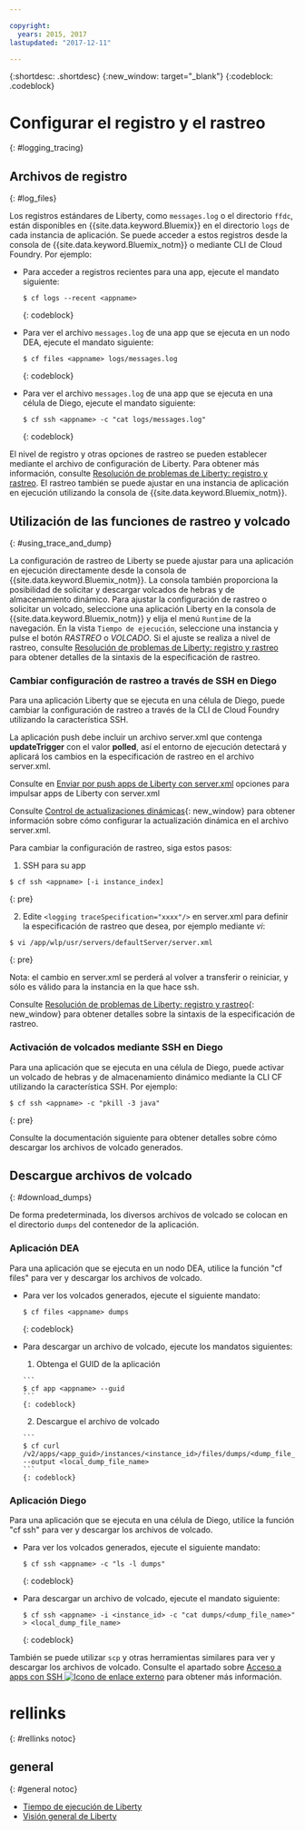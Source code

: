 ```yaml
---

copyright:
  years: 2015, 2017
lastupdated: "2017-12-11"

---
```


{:shortdesc: .shortdesc}
{:new_window: target="_blank"}
{:codeblock: .codeblock}

# Configurar el registro y el rastreo
{: #logging_tracing}

## Archivos de registro
{: #log_files}

Los registros estándares de Liberty, como `messages.log` o el directorio `ffdc`, están disponibles en {{site.data.keyword.Bluemix}} en el directorio `logs` de cada instancia de aplicación. Se puede acceder a estos registros desde la consola de {{site.data.keyword.Bluemix_notm}} o mediante CLI de Cloud Foundry. Por ejemplo:

* Para acceder a registros recientes para una app, ejecute el mandato siguiente:

  ```
  $ cf logs --recent <appname>
  ```
  {: codeblock}

* Para ver el archivo `messages.log` de una app que se ejecuta en un nodo DEA, ejecute el mandato siguiente:

  ```
  $ cf files <appname> logs/messages.log
  ```
  {: codeblock}

* Para ver el archivo `messages.log` de una app que se ejecuta en una célula de Diego, ejecute el mandato siguiente:

  ```
  $ cf ssh <appname> -c "cat logs/messages.log"
  ```
  {: codeblock}

El nivel de registro y otras opciones de rastreo se pueden establecer mediante el archivo de configuración de Liberty. Para obtener más información, consulte [Resolución de problemas de Liberty: registro y rastreo](http://www.ibm.com/support/knowledgecenter/SSEQTP_liberty/com.ibm.websphere.wlp.doc/ae/rwlp_logging.html). El rastreo también se puede ajustar en una instancia de aplicación en ejecución utilizando la consola de {{site.data.keyword.Bluemix_notm}}.

## Utilización de las funciones de rastreo y volcado
{: #using_trace_and_dump}

La configuración de rastreo de Liberty se puede ajustar para una aplicación en ejecución directamente desde la consola de {{site.data.keyword.Bluemix_notm}}. La consola también proporciona la posibilidad de solicitar y descargar volcados de hebras y de almacenamiento dinámico. Para ajustar la configuración de rastreo o solicitar un volcado, seleccione una aplicación Liberty en la consola de {{site.data.keyword.Bluemix_notm}} y elija el menú `Runtime` de la navegación. En la vista `Tiempo de ejecución`, seleccione una instancia y pulse el botón *RASTREO* o *VOLCADO*. Si el ajuste se realiza a nivel de rastreo, consulte [Resolución de problemas de Liberty: registro y rastreo](http://www.ibm.com/support/knowledgecenter/SSEQTP_liberty/com.ibm.websphere.wlp.doc/ae/rwlp_logging.html) para obtener detalles de la sintaxis de la especificación de rastreo.

### Cambiar configuración de rastreo a través de SSH en Diego

Para una aplicación Liberty que se ejecuta en una célula de Diego, puede cambiar la configuración de rastreo a través de la CLI de Cloud Foundry utilizando la característica SSH.

La aplicación push debe incluir un archivo server.xml que contenga **updateTrigger** con el valor **polled**, así el entorno de ejecución detectará y aplicará los cambios en la especificación de rastreo en el archivo server.xml.

Consulte en [Enviar por push apps de Liberty con server.xml](https://console.ng.bluemix.net/docs/runtimes/liberty/optionsForPushing.html#options_for_pushing) opciones para impulsar apps de Liberty con server.xml

Consulte [Control de actualizaciones dinámicas](https://www.ibm.com/support/knowledgecenter/SSEQTP_liberty/com.ibm.websphere.wlp.doc/ae/twlp_setup_dyn_upd.html){: new_window} para obtener información sobre cómo configurar la actualización dinámica en el archivo server.xml.

Para cambiar la configuración de rastreo, siga estos pasos:

1. SSH para su app

  ```
$ cf ssh <appname> [-i instance_index]
  ```
  {: pre}

2. Edite ```<logging traceSpecification="xxxx"/>``` en server.xml para definir la especificación de rastreo que desea, por ejemplo mediante *vi*:

  ```
$ vi /app/wlp/usr/servers/defaultServer/server.xml
  ```
  {: pre}

Nota: el cambio en server.xml se perderá al volver a transferir o reiniciar, y sólo es válido para la instancia en la que hace ssh.

Consulte [Resolución de problemas de Liberty: registro y rastreo](http://www.ibm.com/support/knowledgecenter/SSEQTP_liberty/com.ibm.websphere.wlp.doc/ae/rwlp_logging.html){: new_window} para obtener detalles sobre la sintaxis de la especificación de rastreo.

### Activación de volcados mediante SSH en Diego

Para una aplicación que se ejecuta en una célula de Diego, puede activar un volcado de hebras y de almacenamiento dinámico mediante la CLI CF utilizando la característica SSH. Por ejemplo:

  ```
$ cf ssh <appname> -c "pkill -3 java"
  ```
  {: pre}

Consulte la documentación siguiente para obtener detalles sobre cómo descargar los archivos de volcado generados.

## Descargue archivos de volcado
{: #download_dumps}

De forma predeterminada, los diversos archivos de volcado se colocan en el directorio `dumps` del contenedor de la aplicación.

### Aplicación DEA

Para una aplicación que se ejecuta en un nodo DEA, utilice la función "cf files" para ver y descargar los archivos de volcado.

* Para ver los volcados generados, ejecute el siguiente mandato:

  ```
  $ cf files <appname> dumps
  ```
  {: codeblock}

* Para descargar un archivo de volcado, ejecute los mandatos siguientes:

    1. Obtenga el GUID de la aplicación

      ```
      $ cf app <appname> --guid
      ```
      {: codeblock}

    2. Descargue el archivo de volcado

      ```
      $ cf curl /v2/apps/<app_guid>/instances/<instance_id>/files/dumps/<dump_file_name> --output <local_dump_file_name>
      ```
      {: codeblock}

### Aplicación Diego

Para una aplicación que se ejecuta en una célula de Diego, utilice la función "cf ssh" para ver y descargar los archivos de volcado.

* Para ver los volcados generados, ejecute el siguiente mandato:

  ```
  $ cf ssh <appname> -c "ls -l dumps"
  ```
  {: codeblock}

* Para descargar un archivo de volcado, ejecute el mandato siguiente:

  ```
  $ cf ssh <appname> -i <instance_id> -c "cat dumps/<dump_file_name>" > <local_dump_file_name>
  ```
  {: codeblock}

También se puede utilizar `scp` y otras herramientas similares para ver y descargar los archivos de volcado. Consulte el apartado sobre [Acceso a apps con SSH  ![Icono de enlace externo](../../icons/launch-glyph.svg "Icono de enlace externo")](https://docs.cloudfoundry.org/devguide/deploy-apps/ssh-apps.html) para obtener más información.

# rellinks
{: #rellinks notoc}
## general
{: #general notoc}
* [Tiempo de ejecución de Liberty](index.html)
* [Visión general de Liberty](https://www.ibm.com/support/knowledgecenter/SSEQTP_liberty/com.ibm.websphere.wlp.doc/ae/cwlp_about.html)
